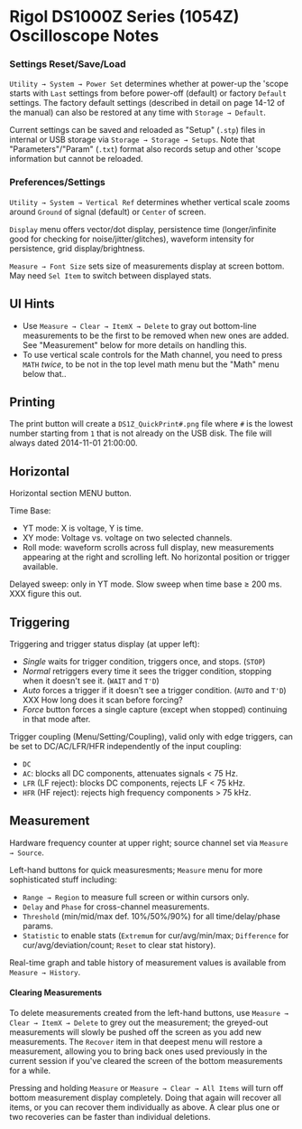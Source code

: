 Rigol DS1000Z Series (1054Z) Oscilloscope Notes
===============================================

### Settings Reset/Save/Load

`Utility → System → Power Set` determines whether at power-up the
'scope starts with `Last` settings from before power-off (default) or
factory `Default` settings. The factory default settings (described in
detail on page 14-12 of the manual) can also be restored at any time
with `Storage → Default`.

Current settings can be saved and reloaded as "Setup" (`.stp`) files
in internal or USB storage via `Storage → Storage → Setups`. Note that
"Parameters"/"Param" (`.txt`) format also records setup and other
'scope information but cannot be reloaded.

### Preferences/Settings

`Utility → System → Vertical Ref` determines whether vertical scale
zooms around `Ground` of signal (default) or `Center` of screen.

`Display` menu offers vector/dot display, persistence time
(longer/infinite good for checking for noise/jitter/glitches),
waveform intensity for persistence, grid display/brightness.

`Measure → Font Size` sets size of measurements display at screen
bottom. May need `Sel Item` to switch between displayed stats.


UI Hints
--------

- Use `Measure → Clear → ItemX → Delete` to gray out bottom-line
  measurements to be the first to be removed when new ones are added.
  See "Measurement" below for more details on handling this.
- To use vertical scale controls for the Math channel, you need to
  press `MATH` _twice_, to be not in the top level math menu but the
  "Math" menu below that..


Printing
--------

The print button will create a `DS1Z_QuickPrint#.png` file where `#` is the
lowest number starting from `1` that is not already on the USB disk. The
file will always dated 2014-11-01 21:00:00.


Horizontal
----------

Horizontal section MENU button.

Time Base:
- YT mode: X is voltage, Y is time.
- XY mode: Voltage vs. voltage on two selected channels.
- Roll mode: waveform scrolls across full display, new measurements
  appearing at the right and scrolling left. No horizontal position
  or trigger available.

Delayed sweep: only in YT mode. Slow sweep when time base ≥ 200 ms.
XXX figure this out.


Triggering
----------

Triggering and trigger status display (at upper left):
- _Single_ waits for trigger condition, triggers once, and stops. (`STOP`)
- _Normal_ retriggers every time it sees the trigger condition, stopping
  when it doesn't see it. (`WAIT` and `T'D`)
- _Auto_ forces a trigger if it doesn't see a trigger condition. (`AUTO`
  and `T'D`) XXX How long does it scan before forcing?
- _Force_ button forces a single capture (except when stopped) continuing
  in that mode after.

Trigger coupling (Menu/Setting/Coupling), valid only with edge triggers,
can be set to DC/AC/LFR/HFR independently of the input coupling:
- `DC`
- `AC`: blocks all DC components, attenuates signals < 75 Hz.
- `LFR` (LF reject): blocks DC components, rejects LF < 75 kHz.
- `HFR` (HF reject): rejects high frequency components > 75 kHz.


Measurement
-----------

Hardware frequency counter at upper right; source channel set via
`Measure → Source`.

Left-hand buttons for quick measuresments; `Measure` menu for more
sophisticated stuff including:
- `Range → Region` to measure full screen or within cursors only.
- `Delay` and `Phase` for cross-channel measurements.
- `Threshold` (min/mid/max def. 10%/50%/90%) for all time/delay/phase params.
- `Statistic` to enable stats (`Extremum` for cur/avg/min/max;
  `Difference` for cur/avg/deviation/count; `Reset` to clear stat history).

Real-time graph and table history of measurement values is available
from `Measure → History`.

#### Clearing Measurements

To delete measurements created from the left-hand buttons, use
`Measure → Clear → ItemX → Delete` to grey out the measurement; the
greyed-out measurements will slowly be pushed off the screen as you
add new measurements. The `Recover` item in that deepest menu will
restore a measurement, allowing you to bring back ones used previously
in the current session if you've cleared the screen of the bottom
measurements for a while.

Pressing and holding `Measure` or `Measure → Clear → All Items` will
turn off bottom measurement display completely. Doing that again will
recover all items, or you can recover them individually as above. A
clear plus one or two recoveries can be faster than individual
deletions.
